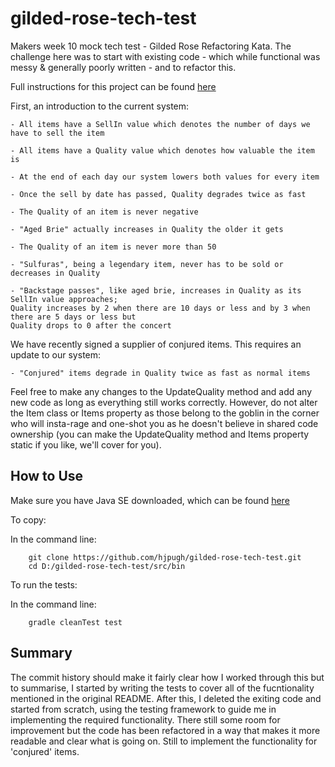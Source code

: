 # gilded-rose-tech-test

Makers week 10 mock tech test - Gilded Rose Refactoring Kata. The challenge here was to start with existing code - which while functional was messy & generally poorly written - and to refactor this.

Full instructions for this project can be found [here](https://github.com/emilybache/GildedRose-Refactoring-Kata)

First, an introduction to the current system:

    - All items have a SellIn value which denotes the number of days we have to sell the item

    - All items have a Quality value which denotes how valuable the item is

    - At the end of each day our system lowers both values for every item

    - Once the sell by date has passed, Quality degrades twice as fast

    - The Quality of an item is never negative

    - "Aged Brie" actually increases in Quality the older it gets

    - The Quality of an item is never more than 50

    - "Sulfuras", being a legendary item, never has to be sold or decreases in Quality

    - "Backstage passes", like aged brie, increases in Quality as its SellIn value approaches;
    Quality increases by 2 when there are 10 days or less and by 3 when there are 5 days or less but
    Quality drops to 0 after the concert

We have recently signed a supplier of conjured items. This requires an update to our system:

    - "Conjured" items degrade in Quality twice as fast as normal items

Feel free to make any changes to the UpdateQuality method and add any new code as long as everything
still works correctly. However, do not alter the Item class or Items property as those belong to the
goblin in the corner who will insta-rage and one-shot you as he doesn't believe in shared code
ownership (you can make the UpdateQuality method and Items property static if you like, we'll cover
for you).

## How to Use

Make sure you have Java SE downloaded, which can be found [here](https://www.oracle.com/technetwork/java/javase/downloads/index.html)

To copy:

In the command line:

```
    git clone https://github.com/hjpugh/gilded-rose-tech-test.git
    cd D:/gilded-rose-tech-test/src/bin
```

To run the tests:

In the command line:

```
    gradle cleanTest test
```

## Summary

The commit history should make it fairly clear how I worked through this but to summarise, I started by writing the tests to cover all of the fucntionality mentioned in the original README. After this, I deleted the exiting code and started from scratch, using the testing framework to guide me in implementing the required functionality. There still some room for improvement but the code has been refactored in a way that makes it more readable and clear what is going on. Still to implement the functionality for 'conjured' items.

